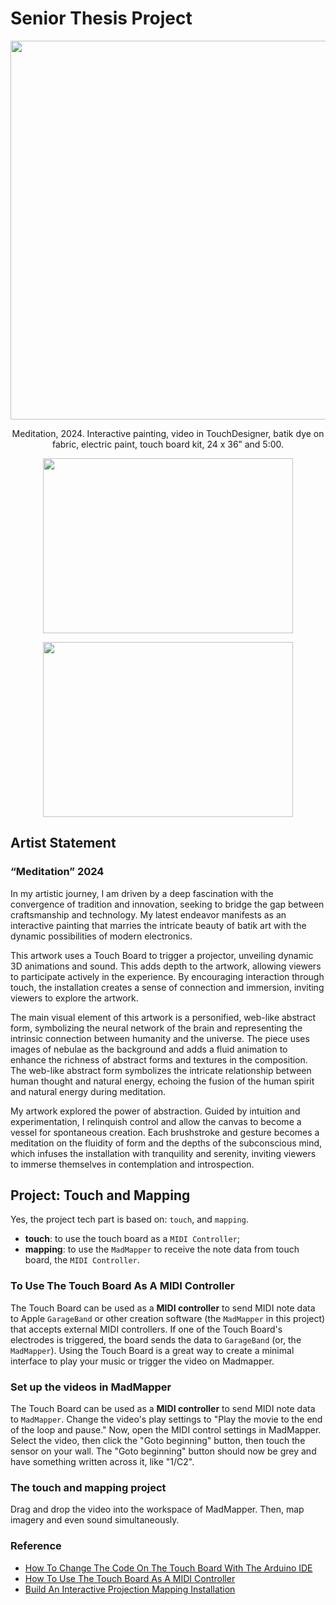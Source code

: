 # Senior Thesis Project 
<p align="center"> 

<img src="https://ucb-courses-materials.s3.us-east-2.amazonaws.com/images/senior-project/senior+project.jpg" width="950" height="606" style="width: 950px; height: 606px;">
</p>
<p align="center" >Meditation, 2024. Interactive painting, video in TouchDesigner, batik dye on fabric, electric paint, touch board kit, 24 x 36” and 5:00. </p>

<p align="center" ><a href="https://www.youtube.com/watch?v=F6PyboU50sw" >
<img src="https://ucb-courses-materials.s3.us-east-2.amazonaws.com/images/senior-project/Senior_project_video01.jpg" width="400" height="280" style="width: 400px; height: 280px;">
</a></p> 
<p align="center" ><a href="https://www.youtube.com/watch?v=S7fqfisucRM" >
<img src="https://ucb-courses-materials.s3.us-east-2.amazonaws.com/images/senior-project/Senior_project_video02.jpg" width="400" height="280" style="width: 400px; height: 280px;">
</a></p> 


## Artist Statement
### “Meditation” 2024
In my artistic journey, I am driven by a deep fascination with the convergence of tradition and innovation, seeking to bridge the gap between craftsmanship and technology. My latest endeavor manifests as an interactive painting that marries the intricate beauty of batik art with the dynamic possibilities of modern electronics. 

This artwork uses a Touch Board to trigger a projector, unveiling dynamic 3D animations and sound. This adds depth to the artwork, allowing viewers to participate actively in the experience. By encouraging interaction through touch, the installation creates a sense of connection and immersion, inviting viewers to explore the artwork.

The main visual element of this artwork is a personified, web-like abstract form, symbolizing the neural network of the brain and representing the intrinsic connection between humanity and the universe. The piece uses images of nebulae as the background and adds a fluid animation to enhance the richness of abstract forms and textures in the composition. The web-like abstract form symbolizes the intricate relationship between human thought and natural energy, echoing the fusion of the human spirit and natural energy during meditation.

My artwork explored the power of abstraction. Guided by intuition and experimentation, I relinquish control and allow the canvas to become a vessel for spontaneous creation. Each brushstroke and gesture becomes a meditation on the fluidity of form and the depths of the subconscious mind, which infuses the installation with tranquility and serenity, inviting viewers to immerse themselves in contemplation and introspection.

## Project: Touch and Mapping

Yes, the project tech part is based on: `touch`, and `mapping`.
-   **touch**: to use the touch board as a `MIDI Controller`;
-   **mapping**: to use the `MadMapper` to receive the note data from touch board, the `MIDI Controller`. 

### To Use The Touch Board As A MIDI Controller

The Touch Board can be used as a **MIDI controller** to send MIDI note data to Apple `GarageBand` or other creation software (the `MadMapper` in this project) that accepts external MIDI controllers. If one of the Touch Board's electrodes is triggered, the board sends the data to `GarageBand` (or, the `MadMapper`). Using the Touch Board is a great way to create a minimal interface to play your music or trigger the video on Madmapper.

### Set up the videos in MadMapper

The Touch Board can be used as a **MIDI controller** to send MIDI note data to `MadMapper`. Change the video's play settings to "Play the movie to the end of the loop and pause." Now, open the MIDI control settings in MadMapper. Select the video, then click the "Goto beginning" button, then touch the sensor on your wall. The "Goto beginning" button should now be grey and have something written across it, like "1/C2".

### The touch and mapping project

Drag and drop the video into the workspace of MadMapper. Then, map imagery and even sound simultaneously.

### Reference 

-   [How To Change The Code On The Touch Board With The Arduino IDE](https://www.bareconductive.com/blogs/resources/how-to-program-your-touch-board-with-the-arduino-ide)
-   [How To Use The Touch Board As A MIDI Controller](https://www.bareconductive.com/blogs/resources/how-to-turn-your-touch-board-into-a-midi-controller?_pos=1&_sid=e99a16923&_ss=r)
-   [Build An Interactive Projection Mapping Installation](https://www.bareconductive.com/blogs/resources/create-an-interactive-projection-mapping-installation?_pos=1&_sid=907338a91&_ss=r)

